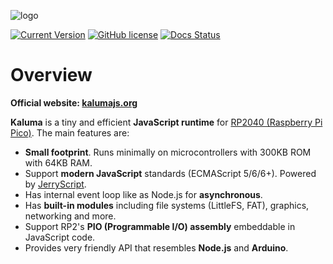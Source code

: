 ![logo](https://github.com/kaluma-project/kaluma/blob/master/logo.png?raw=true)

[![Current Version](https://img.shields.io/github/tag/kaluma-project/kaluma.svg)](https://github.com/kaluma-project/kaluma/tags)
[![GitHub license](https://img.shields.io/github/license/kaluma-project/kaluma)](https://github.com/kaluma-project/kaluma/blob/master/LICENSE)
[![Docs Status](https://img.shields.io/badge/docs-ready-orange.svg)](https://kalumajs.org/docs/)

# Overview

**Official website: [kalumajs.org](https://kalumajs.org/)**

__Kaluma__ is a tiny and efficient **JavaScript runtime** for [RP2040 (Raspberry Pi Pico)](https://www.raspberrypi.org/products/raspberry-pi-pico/). The main features are:

- **Small footprint**. Runs minimally on microcontrollers with 300KB ROM with 64KB RAM.
- Support **modern JavaScript** standards (ECMAScript 5/6/6+). Powered by [JerryScript](https://jerryscript.net/).
- Has internal event loop like as Node.js for **asynchronous**.
- Has **built-in modules** including file systems (LittleFS, FAT), graphics, networking and more.
- Support RP2's **PIO (Programmable I/O) assembly** embeddable in JavaScript code.
- Provides very friendly API that resembles **Node.js** and **Arduino**.
